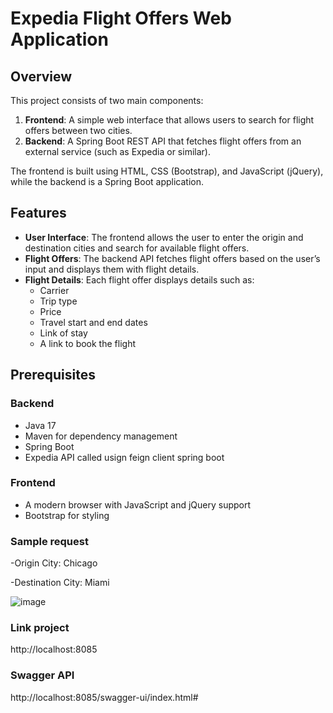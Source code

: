 # Expedia Flight Offers Web Application

## Overview
This project consists of two main components:

1. **Frontend**: A simple web interface that allows users to search for flight offers between two cities.
2. **Backend**: A Spring Boot REST API that fetches flight offers from an external service (such as Expedia or similar).

The frontend is built using HTML, CSS (Bootstrap), and JavaScript (jQuery), while the backend is a Spring Boot application.

## Features

- **User Interface**: The frontend allows the user to enter the origin and destination cities and search for available flight offers.
- **Flight Offers**: The backend API fetches flight offers based on the user’s input and displays them with flight details.
- **Flight Details**: Each flight offer displays details such as:
  - Carrier
  - Trip type
  - Price
  - Travel start and end dates
  - Link of stay
  - A link to book the flight

## Prerequisites

### Backend
- Java 17
- Maven for dependency management
- Spring Boot
- Expedia API called usign feign client spring boot

### Frontend
- A modern browser with JavaScript and jQuery support
- Bootstrap for styling

### Sample request
-Origin City: Chicago

-Destination City: Miami

![image](https://github.com/user-attachments/assets/035e1771-e868-452d-80ed-904a14ecae94)

### Link project
http://localhost:8085

### Swagger API
http://localhost:8085/swagger-ui/index.html#
 


